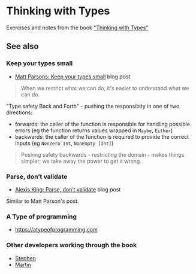 # Thinking with Types
Exercises and notes from the book ["Thinking with Types"](https://leanpub.com/thinking-with-types)

## See also

### Keep your types small
* [Matt Parsons: Keep your types small](https://www.parsonsmatt.org/2018/10/02/small_types.html) blog post

> When we restrict what we can do, it's easier to understand what we can do.

"Type safety Back and Forth" - pushing the responsibity in one of two directions:
* forwards: the caller of the function is responsible for handling possible errors (eg the function returns values wrapped in `Maybe`, `Either`)
* backwards: the caller of the function is required to provide the correct inputs (eg `NonZero Int`, `NonEmpty [Int]`)

> Pushing safety backwards - restricting the domain - makes things simpler; we take away the power to get it wrong.

### Parse, don’t validate
* [Alexis King: Parse, don’t validate](https://lexi-lambda.github.io/blog/2019/11/05/parse-don-t-validate/) blog post

Similar to Matt Parson's post.

### A Type of programming
* https://atypeofprogramming.com

### Other developers working through the book
* [Stephen](https://github.com/exeter-fp/thinking-with-types/tree/master/stephen)
* [Martin](https://github.com/martinrist/haskell-sandbox/tree/master/src/ThinkingWithTypes)
